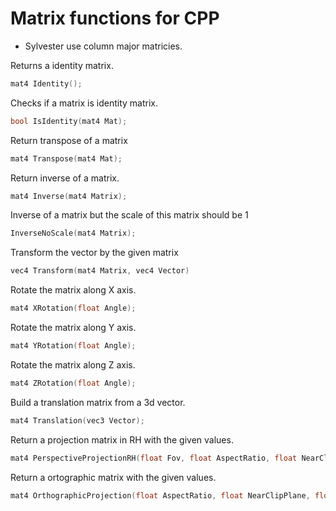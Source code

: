 # Matrix functions for CPP

* Sylvester use column major matricies.

Returns a identity matrix.
```cpp
mat4 Identity();
```

Checks if a matrix is identity matrix.
```cpp
bool IsIdentity(mat4 Mat);
```

Return transpose of a matrix
```cpp
mat4 Transpose(mat4 Mat);
```

Return inverse of a matrix.
```cpp
mat4 Inverse(mat4 Matrix);
```

Inverse of a matrix but the scale of this matrix should be 1 
```cpp
InverseNoScale(mat4 Matrix);
```

Transform the vector by the given matrix
```cpp
vec4 Transform(mat4 Matrix, vec4 Vector)
```

Rotate the matrix along X axis.
```cpp
mat4 XRotation(float Angle);
```

Rotate the matrix along Y axis.
```cpp
mat4 YRotation(float Angle);
```

Rotate the matrix along Z axis.
```cpp
mat4 ZRotation(float Angle);
```

Build a translation matrix from a 3d vector.
```cpp
mat4 Translation(vec3 Vector);
```

Return a projection matrix in RH with the given values.
```cpp
mat4 PerspectiveProjectionRH(float Fov, float AspectRatio, float NearClipPlane, float FarClipPlane);
```

Return a ortographic matrix with the given values. 
```cpp
mat4 OrthographicProjection(float AspectRatio, float NearClipPlane, float FarClipPlane);
```